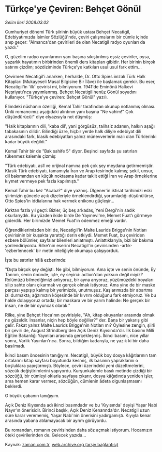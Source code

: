 # Türkçe'ye Çeviren: Behçet Gönül

*Selim İleri 2008.03.02*

<tr><td class="metin" colspan="2" style="padding-top: 20px; padding-left: 5px; padding-right: 10px;">Cumhuriyet dönemi Türk şiirinin büyük ustası Behçet Necatigil, Edebiyatımızda İsimler Sözlüğü'nde, çeviri çalışmalarını bir cümle içinde anıp geçer: "Almanca'dan çevirileri de olan Necatigil radyo oyunları da yazdı."</td></tr><tr><td class="metin" colspan="2" style="padding-top: 20px; padding-left: 5px; padding-right: 10px;"><p>O, güzelim radyo oyunlarının yanı başına sıkıştırılmış eşsiz çeviriler, oysa, yazarlık hayatımın birbirinden önemli ders kitapları gibidir. Her birinin birçok satırını çizdim; sözdiziminde Türkçe'ye katkıları usul usul fark ettim...
<p>Çevirmen Necatigil'i anarken, herhalde, Dr. Otto Spies imzalı Türk Halk Kitapları (Mukayeseli Masal Bilgisine Bir İlâve) ile başlamak gerekir. Bu eser, Necatigil'in 'ilk' çevirisi mi, bilmiyorum. 1941'de Eminönü Halkevi Neşriyatı'nca yayımlanmış. Behçet Necatigil henüz Gönül soyadını kullanıyor. "Türkçe'ye çeviren: Behçet Gönül" yazılı.
<p>Elimdeki nüshanın özelliği, Kemal Tahir tarafından okunup notlanmış olması. Ünlü romancımız aşağıdaki alıntının yanı başına "Ne vahim!" Çok düşündürücü!" diye elyazısıyla not düşmüş:
<p>"Halk kitaplarının dili, 'kaba dil', yani görgüsüz, talihsiz adamın, halkın aşağı tabakasının dilidir. Bilindiği üzre, hiçbir yerde halk diliyle edebiyat dili arasındaki fark, klasik edebiyatları yalnız münevverlerin malı olan Türklerinki kadar büyük değildi."
<p>Kemal Tahir bir de "Bak sahife 5" diyor. Beşinci sayfada şu satırları tükenmez kalemle çizmiş:
<p>"Türk edebiyatı, aslî ve orijinal namına pek çok şey meydana getirmemiştir. Klasik Türk edebiyatı, tamamıyla İran ve Arap tesirinde kalmış; şekil, unsur, dil bakımından en küçük noktasına kadar taklit ettiği İran ve Arap örneklerine kıymet vermeye pek fazla kapılmıştı."
<p>Kemal Tahir bu kez "Acaba?" diye yazmış. Ülgener'in iktisat tarihimizi eski şiirimizin güncele açık dizeleriyle örneklendirdiği, yorumladığı düşünülürse, Otto Spies'in iddialarına hak vermek enikonu güçleşir...
<p>Kırktan fazla yıl geçti: Bizler, üç beş arkadaş, Yeni Dergi'nin sadık okurlarıydık. Bu yüzden ikide birde De Yayınevi'ne, Memet Fuat'ı görmeye giderdik. Her birimizde Memet Fuat'ın ödenmez emeği vardır.
<p>Öğrendiklerimizden biri de, Necatigil'in Malte Laurids Brigge'nin Notları çevirisinin bir kuşakta yarattığı derin etkiydi. Memet Fuat, bu çeviriden ezbere bölümler, sayfalar bilenleri anlatmıştı. Anlattıklarıyla, bizi bir bakıma yönlendiriyordu. Rilke'nin eserini Necatigil'in çevirisinden -artık- 'ezberlenecek' bir metin niteliğiyle okumaya çalışıyorduk.
<p>İşte bu satırlar hâlâ ezberimde:
<p>"Dışta birçok şey değişti. Ne gibi, bilmiyorum. Ama içte ve senin önünde, Ey Tanrım, senin önünde, içte, ey seyirci: action'dan yoksun değil miyiz? Rolümüzü bilmediğimizi anlıyoruz, bir ayna arıyoruz, yüzümüzdeki boyaları silip sahte olanı çıkarmak ve gerçek olmak istiyoruz. Ama yine de bir maske parçası yapışıp kalmış bir yerimizde, unutmuşuz. Kaşlarımızda bir abartma izi durmakta; ağzımızın köşesinde bir kıvrım olduğunu fark etmiyoruz. Ve bu halde dolaşıyoruz ortada; bir maskara ve bir yarım halinde: Ne gerçek bir insan, ne de bir oyuncak olarak."
<p>Rilke, yine Behçet Hoca'nın çevirisiyle, "Ah, kitap okuyanlar arasında olmak ne güzeldir. İnsanlar, niçin hep böyle değiller?" der. Bana bir yakarış gibi gelir. Fakat yalnız Malte Laurids Brigge'nin Notları mı? Öylesine zengin, şiirli bir çeviri de, August Strindberg'den Açık Deniz Kıyısında'dır. İlk basımı Millî Eğitim Bakanlığı Yayınları arasında gerçekleşmiş. İkinci basımı, nice yıllar sonra, Varlık Yayınları'nca. Sonra, bildiğim kadarıyla, ne yazık ki bir daha basılmadı.
<p>İkinci basım öncesinin tanığıyım. Necatigil, büyük boy dosya kâğıtlarının tam ortalarını kitap sayfası boyutunda kesmiş, ilk basımın yapraklarını o boşluklara yapıştırmıştı. Böylece, çeviri üzerindeki yeni düzeltmelerini, sözcük değiştirimlerini yapıyordu. Kurşunkalemle basılı metinde çizdiği bir sözcüğü, bir cümleyi oklarla sayfaya çıkarır, dosya kâğıdında yeniden işler, ama hemen karar vermez, sözcüğün, cümlenin âdeta olgunlaşmasını beklerdi.
<p>O büyük çabanın tanığıyım.
<p>Açık Deniz Kıyısında adı ikinci basımdadır ve bu 'Kıyısında' deyişi Yaşar Nabi Nayır'ın önerisidir. Birinci başlık, Açık Deniz Kenarında'dır. Necatigil uzun süre karar verememiş, Yaşar Nabi'nin önerisini yadırgamıştı. Kıyıyla kenar arasında yabana atılamayacak bir ayrım görüyordu.
<p>Bu romandan, romanın çevirisinden daha söz açmak istiyorum. Hocamızın öteki çevirilerinden de. Gelecek yazıda...<br/></p></p></p></p></p></p></p></p></p></p></p></p></p></p></p></p></td></tr>

Kaynak: [zaman.com.tr](http://zaman.com.tr/yazar.do?yazino=659040), [web.archive.org (arşiv bağlantısı)](http://web.archive.org/web/20080512094609/http://www.zaman.com.tr:80/yazar.do?yazino=659040)
